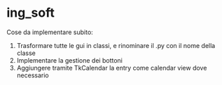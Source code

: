 # ing_soft

Cose da implementare subito:
1. Trasformare tutte le gui in classi, e rinominare il .py con il nome della classe
2. Implementare la gestione dei bottoni
3. Aggiungere tramite TkCalendar la entry come calendar view dove necessario